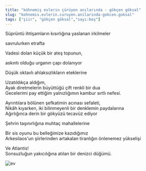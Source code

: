 ```yaml
---
title: "köhnemiş evlerin çürüyen anılarında - gökçen göksal"
slug: "kohnemis.evlerin.curuyen.anilarinda-gokcen.goksal"
tags: ["şiir", "gökçen göksal","sayı:beş"]
---
```


Süprüntü ihtişamların kısırlığına yaslanan irkilmeler

savrulurken etrafta

Vadesi dolan küçük bir ateş topunun,

askıntı olduğu urganın çapı dolanıyor

Düşük oktavlı ahlaksızlıkların eteklerine

Uzatıldıkça aldığım,\
Ayak diretmelerin büyüttüğü çift renkli bir dua\
Gecelerimi pay ettiğim yalnızlığımın kambur sırtlı nefesi.

Ayrıntılara bölünen şefkatimin acınası sefaleti,\
Nikâh kıyarken, iki bilinmeyenli bir denklemin paydalarına\
Ağırlığınca derin bir gökyüzü tecavüz ediyor

Şehrin taşınırlığına muhtaç mahallelerine

Bir sis oyunu bu belleğimize kazıdığımız\
Arkesilaos'un şiirlerinden artakalan tiranlığın önlenemez yükselişi

Ve Atlantis!\
Sonsuzluğun yakıcılığına atılan bir denizci düğümü.



![ev](/img/ev.jpg)




